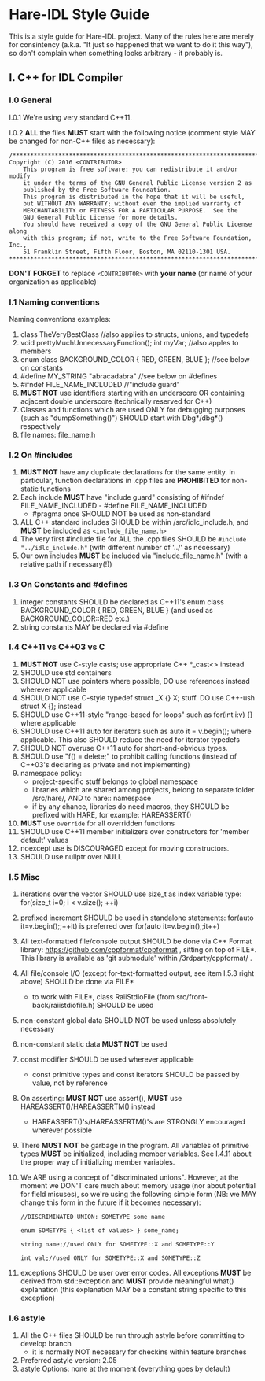 # Hare-IDL Style Guide

This is a style guide for Hare-IDL project. Many of the rules here are merely for consintency 
(a.k.a. "It just so happened that we want to do it this way"), so don't complain when something looks arbitrary -
it probably is.

## I. C++ for IDL Compiler

### I.0 General

I.0.1 We're using very standard C++11.

I.0.2 **ALL** the files **MUST** start with the following notice (comment style MAY be changed for non-C++ files as necessary):

```
/*******************************************************************************
Copyright (C) 2016 <CONTRIBUTOR>
    This program is free software; you can redistribute it and/or modify
    it under the terms of the GNU General Public License version 2 as
    published by the Free Software Foundation.
    This program is distributed in the hope that it will be useful,
    but WITHOUT ANY WARRANTY; without even the implied warranty of
    MERCHANTABILITY or FITNESS FOR A PARTICULAR PURPOSE.  See the
    GNU General Public License for more details.
    You should have received a copy of the GNU General Public License along
    with this program; if not, write to the Free Software Foundation, Inc.,
    51 Franklin Street, Fifth Floor, Boston, MA 02110-1301 USA.
*******************************************************************************/
```

**DON'T FORGET** to replace `<CONTRIBUTOR>` with **your name** (or name of your organization as applicable)

### I.1 Naming conventions

Naming conventions examples:

1. class TheVeryBestClass //also applies to structs, unions, and typedefs
2. void prettyMuchUnnecessaryFunction(); int myVar; //also apples to members
3. enum class BACKGROUND_COLOR { RED, GREEN, BLUE }; //see below on constants
4. #define MY_STRING "abracadabra" //see below on #defines
5. #ifndef FILE_NAME_INCLUDED //"include guard"
6. **MUST NOT** use identifiers starting with an underscore OR containing adjacent double underscore (technically reserved for C++)
7. Classes and functions which are used ONLY for debugging purposes (such as "dumpSomething()") SHOULD start with Dbg*/dbg*() respectively
8. file names: file_name.h

### I.2 On #includes

1. **MUST NOT** have any duplicate declarations for the same entity. In particular, function declarations in .cpp files are **PROHIBITED** for non-static functions
2. Each include **MUST** have "include guard" consisting of #ifndef FILE_NAME_INCLUDED - #define FILE_NAME_INCLUDED
    - #pragma once SHOULD NOT be used as non-standard
3. ALL C++ standard includes SHOULD be within /src/idlc_include.h, and **MUST** be included as `<include_file_name.h>`
4. The very first #include file for ALL the .cpp files SHOULD be `#include "../idlc_include.h"` (with different number of '../' as necessary) 
5. Our own includes **MUST** be included via "include_file_name.h" (with a relative path if necessary(!))

### I.3 On Constants and #defines

1. integer constants SHOULD be declared as C++11's enum class BACKGROUND_COLOR { RED, GREEN, BLUE } (and used as BACKGROUND_COLOR::RED etc.)
2. string constants MAY be declared via #define

### I.4 C++11 vs C++03 vs C

1. **MUST NOT** use C-style casts; use appropriate C++ *_cast<> instead
2. SHOULD use std containers
3. SHOULD NOT use pointers where possible, DO use references instead wherever applicable
4. SHOULD NOT use C-style typedef struct _X {} X; stuff. DO use C++-ush struct X {}; instead
5. SHOULD use C++11-style "range-based for loops" such as for(int i:v) {} where applicable
6. SHOULD use C++11 auto for iterators such as auto it = v.begin(); where applicable. This also SHOULD reduce the need for iterator typedefs
7. SHOULD NOT overuse C++11 auto for short-and-obvious types.
8. SHOULD use "f() = delete;" to prohibit calling functions (instead of C++03's declaring as private and not implementing)
9. namespace policy:
    - project-specific stuff belongs to global namespace
    - libraries which are shared among projects, belong to separate folder /src/hare/<library-name>, AND to hare::<library-name> namespace
    - if by any chance, libraries do need macros, they SHOULD be prefixed with HARE, for example: HAREASSERT()
10. **MUST** use `override` for all overridden functions
11. SHOULD use C++11 member initializers over constructors for 'member default' values 
12. noexcept use is DISCOURAGED except for moving constructors.
13. SHOULD use nullptr over NULL

### I.5 Misc

1. iterations over the vector SHOULD use  size_t as index variable type: for(size_t i=0; i < v.size(); ++i)
2. prefixed increment SHOULD be used in standalone statements: for(auto it=v.begin();;++it) is preferred over for(auto it=v.begin();;it++)
3. All text-formatted file/console output SHOULD be done via C++ Format library: https://github.com/cppformat/cppformat , sitting on top of FILE*. This library is available as 'git submodule' within /3rdparty/cppformat/ .
4. All file/console I/O (except for-text-formatted output, see item I.5.3 right above) SHOULD be done via FILE*
    - to work with FILE*, class RaiiStdioFile (from src/front-back/raiistdiofile.h) SHOULD be used 
5. non-constant global data SHOULD NOT be used unless absolutely necessary
6. non-constant static data **MUST NOT** be used
7. const modifier SHOULD be used wherever applicable
    - const primitive types and const iterators SHOULD be passed by value, not by reference
8. On asserting: **MUST NOT** use assert(), **MUST** use HAREASSERT()/HAREASSERTM() instead
    - HAREASSERT()'s/HAREASSERTM()'s are STRONGLY encouraged wherever possible
9. There **MUST NOT** be garbage in the program. All variables of primitive types **MUST** be initialized, including member variables. See I.4.11 about the proper way of initializing member variables.
10. We ARE using a concept of "discriminated unions". However, at the moment we DON'T care much about memory usage (nor about potential for field misuses), so we're using the following simple form (NB: we MAY change this form in the future if it becomes necessary):

    `//DISCRIMINATED UNION: SOMETYPE some_name`

    `enum SOMETYPE { <list of values> } some_name;`

    `string name;//used ONLY for SOMETYPE::X and SOMETYPE::Y`

    `int val;//used ONLY for SOMETYPE::X and SOMETYPE::Z`
11. exceptions SHOULD be user over error codes. All exceptions **MUST** be derived from std::exception and **MUST** provide meaningful what() explanation (this explanation MAY be a constant string specific to this exception)

### I.6 astyle
1. All the C++ files SHOULD be run through astyle before committing to develop branch
    - it is normally NOT necessary for checkins within feature branches
2. Preferred astyle version: 2.05
3. astyle Options: none at the moment (everything goes by default)
